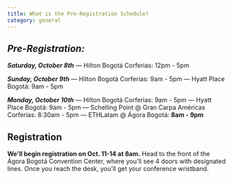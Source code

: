 ```yaml
---
title: What is the Pre-Registration Schedule?
category: general
---
```

## ***Pre-Registration:***


***Saturday, October 8th***
— Hilton Bogotá Corferias: 12pm - 5pm 

***Sunday, October 9th***
— Hilton Bogotá Corferias: 9am - 5pm 
— Hyatt Place Bogotá: 9am - 5pm 

***Monday, October 10th*** 
— Hilton Bogotá Corferias: 9am - 5pm 
— Hyatt Place Bogotá: 9am - 5pm
— Schelling Point @ Gran Carpa Américas Corferias: 8:30am - 5pm 
— ETHLatam @ Ágora Bogotá: **8am - 9pm** 

## **Registration**

**We'll begin registration on Oct. 11-14 at 8am.**
Head to the front of the Ágora Bogotá Convention Center, where you'll see 4 doors with designated lines.
Once you reach the desk, you'll get your conference wristband.